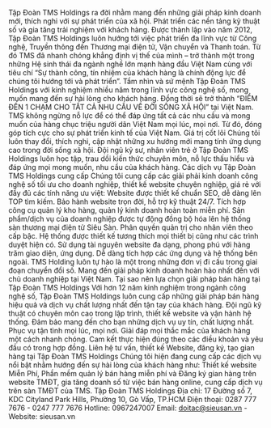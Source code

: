 Tập Đoàn TMS Holdings ra đời nhằm mang đến những giải pháp kinh doanh mới, thích nghi với sự phát triển của xã hội. Phát triển các nền tảng kỹ thuật số và gia tăng trải nghiệm với khách hàng.
Được thành lập vào năm 2012, Tập Đoàn TMS Holdings luôn hướng tới việc phát triển đa lĩnh vực từ Công nghệ, Truyền thông đến Thương mại điện tử, Vận chuyển và Thanh toán. Từ đó TMS đã nhanh chóng khẳng định vị thế của mình – trở thành một trong những Hệ sinh thái đa ngành nghề lớn mạnh hàng đầu Việt Nam cùng với tiêu chí “Sự thành công, tín nhiệm của khách hàng là chính động lực để chúng tôi hướng tới và phát triển”.
Tầm nhìn và sứ mệnh
Tập Đoàn TMS Holdings với kinh nghiệm nhiều năm trong lĩnh vực công nghệ số, mong muốn mang đến sự hài lòng cho khách hàng. Đồng thời sẽ trở thành “ĐIỂM ĐẾN 1 CHẠM CHO TẤT CẢ NHU CẦU VỀ ĐỜI SỐNG XÃ HỘI” tại Việt Nam.
TMS không ngừng nỗ lực để có thể đáp ứng tất cả các nhu cầu và mong muốn của hàng chục triệu người dân Việt Nam mọi lúc, mọi nơi. Từ đó, đóng góp tích cực cho sự phát triển kinh tế của Việt Nam.
Giá trị cốt lõi
Chúng tôi luôn thay đổi, thích nghi, cập nhật những xu hướng mới mang tính ứng dụng cao trong đời sống xã hội.
Đội ngũ kỹ sư, nhân viên trẻ ở Tập Đoàn TMS Holdings luôn học tập, trau dồi kiến thức chuyên môn, nỗ lực thấu hiểu và đáp ứng mọi mong muốn, nhu cầu của khách hàng.
Các dịch vụ Tập Đoàn TMS Holdings cung cấp
Chúng tôi cung cấp các giải phải kinh doanh công nghệ số tối ưu cho doanh nghiệp, thiết kế website chuyên nghiệp, giá rẻ với đầy đủ các tính năng ưu việt:
Website được thiết kế chuẩn SEO, dễ dàng lên TOP tìm kiếm.
Bảo hành website trọn đời, hỗ trợ kỹ thuật 24/7.
Tích hợp công cụ quản lý kho hàng, quản lý kinh doanh hoàn toàn miễn phí.
Sản phẩm/dịch vụ của doanh nghiệp được tự động đồng bộ hóa lên hệ thống sàn thương mại điện tử Siêu Sàn.
Phân quyền quản trị cho nhân viên theo cấp bậc.
Hệ thống được thiết kế tương thích mọi thiết bị cũng như các trình duyệt hiện có.
Sử dụng tài nguyên website đa dạng, phong phú với hàng trăm giao diện, ứng dụng.
Dễ dàng tích hợp các ứng dụng và hệ thống bên ngoài.
TMS Holding luôn tự hào là một trong những đơn vị đi cầu trong giai đoạn chuyển đổi số. Mang đến giải pháp kinh doanh hoàn hảo nhất đến với chủ doanh nghiệp tại Việt Nam.
Tại sao nên lựa chọn giải pháp bán hàng tại Tập Đoàn TMS Holdings
Với hơn 12 năm kinh nghiệm trong ngành công nghệ số, Tập Đoàn TMS Holdings luôn cung cấp những giải pháp bán hàng hiệu quả và dịch vụ chất lượng nhất đến tận tay của khách hàng.
Đội ngũ kỹ thuật có chuyên môn cao trong lập trình, thiết kế website và vận hành hệ thống. Đảm bảo mang đến cho bạn những dịch vụ uy tín, chất lượng nhất.
Phục vụ tận tình mọi lúc, mọi nơi. Giải đáp mọi thắc mắc của khách hàng một cách nhanh chóng.
Cam kết thực hiện đúng theo các điều khoản và yêu đầu có trong hợp đồng. 
Liên hệ tư vấn, thiết kế Website, đăng ký, tạo gian hàng tại Tập Đoàn TMS Holdings
Chúng tôi hiện đang cung cấp các dịch vụ nổi bật nhằm hướng đến sự hài lòng của khách hàng như: Thiết kế website Miễn Phí, Phần mềm quản lý bán hàng miễn phí và Đăng ký gian hàng trên website TMĐT, gia tăng doanh số từ việc bán hàng online, cung cấp dịch vụ trên sàn TMĐT của TMS.
Tập Đoàn TMS Holdings
Địa chỉ: 17 Đường số 7, KDC Cityland Park Hills, Phường 10, Gò Vấp, TP.HCM
Điện thoại: 0287 777 7676 - 0247 777 7676
Hotline: 0967247007
Email: doitac@sieusan.vn - Website: sieusan.vn
